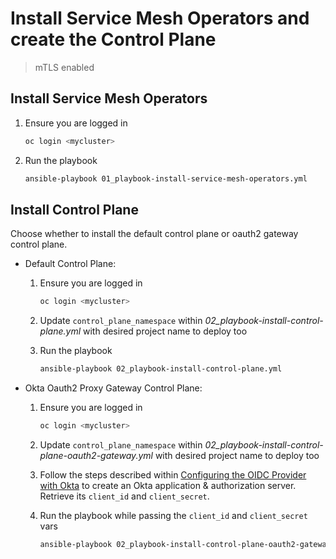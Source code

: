 # Install Service Mesh Operators and create the Control Plane

> mTLS enabled

## Install Service Mesh Operators

1. Ensure you are logged in

   ```sh
   oc login <mycluster>
   ```

2. Run the playbook

   ```sh
   ansible-playbook 01_playbook-install-service-mesh-operators.yml
   ```

## Install Control Plane

Choose whether to install the default control plane or oauth2 gateway control plane.

- Default Control Plane:
   1. Ensure you are logged in

      ```sh
      oc login <mycluster>
      ```

   2. Update `control_plane_namespace` within *02_playbook-install-control-plane.yml* with desired project name to deploy too
   3. Run the playbook

      ```sh
      ansible-playbook 02_playbook-install-control-plane.yml
      ```

- Okta Oauth2 Proxy Gateway Control Plane:
   1. Ensure you are logged in

      ```sh
      oc login <mycluster>
      ```

   2. Update `control_plane_namespace` within *02_playbook-install-control-plane-oauth2-gateway.yml* with desired project name to deploy too
   3. Follow the steps described within [Configuring the OIDC Provider with Okta](https://github.com/trevorbox/oauth2-proxy/blob/update-okta-doc/docs/2_auth.md#configuring-the-oidc-provider-with-okta) to create an Okta application & authorization server. Retrieve its `client_id` and `client_secret`.
   4. Run the playbook while passing the `client_id` and `client_secret` vars

      ```sh
      ansible-playbook 02_playbook-install-control-plane-oauth2-gateway.yml -e client_id=${my-client-id} -e client_secret=${my-client-secret}
      ```
